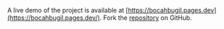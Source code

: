A live demo of the project is available at [https://bocahbugil.pages.dev](https://bocahbugil.pages.dev/).
Fork the [repository](https://github.com/faridfardhane) on GitHub.
